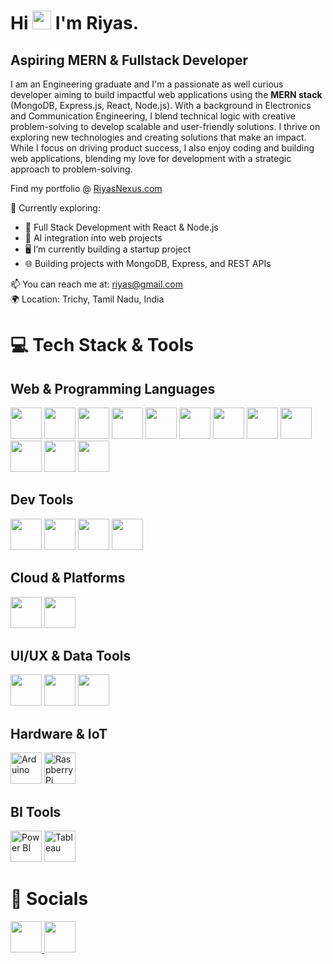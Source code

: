 # Hi <img src="https://raw.githubusercontent.com/MartinHeinz/MartinHeinz/master/wave.gif" width="30px" height="30px"> I'm Riyas.

## Aspiring MERN & Fullstack Developer

I am an Engineering graduate and I'm a passionate as well curious developer aiming to build impactful web applications using the **MERN stack** (MongoDB, Express.js, React, Node.js). With a background in Electronics and Communication Engineering, I blend technical logic with creative problem-solving to develop scalable and user-friendly solutions. I thrive on exploring new technologies and creating solutions that make an impact. While I focus on driving product success, I also enjoy coding and building web applications, blending my love for development with a strategic approach to problem-solving.

Find my portfolio @ <a href="https://myportfolioriyas.netlify.app" target="_blank">RiyasNexus.com</a> 

🚀 Currently exploring:
- 🔧 Full Stack Development with React & Node.js
- 🧠 AI integration into web projects
- 🖥️ I’m currently building a startup project
- 🌐 Building projects with MongoDB, Express, and REST APIs

📫 You can reach me at: [riyas@gmail.com](mailto:ecriyasahameda@gmail.com)  
🌍 Location: Trichy, Tamil Nadu, India

# 💻 Tech Stack & Tools

  ## Web & Programming Languages 
  <div>
  <img src="https://cdn.jsdelivr.net/gh/devicons/devicon/icons/html5/html5-original.svg" width="50" height="50" style="margin-30px"/>
  <img src="https://cdn.jsdelivr.net/gh/devicons/devicon/icons/css3/css3-original.svg" width="50" height="50" style="margin-30px"/>
  <img src="https://cdn.jsdelivr.net/gh/devicons/devicon/icons/javascript/javascript-original.svg" width="50" height="50" style="margin-30px"/>
  <img src="https://cdn.jsdelivr.net/gh/devicons/devicon/icons/react/react-original.svg" width="50" height="50" style="margin-30px"/>
  <img src="https://cdn.jsdelivr.net/gh/devicons/devicon/icons/nodejs/nodejs-original.svg" width="50" height="50" style="margin-30px"/>
  <img src="https://cdn.jsdelivr.net/gh/devicons/devicon/icons/express/express-original.svg" width="50" height="50" style="margin-30px"/>
  <img src="https://cdn.jsdelivr.net/gh/devicons/devicon/icons/mongodb/mongodb-original.svg" width="50" height="50" style="margin-30px"/>
  <img src="https://cdn.jsdelivr.net/gh/devicons/devicon/icons/python/python-original.svg" width="50" height="50" style="margin-30px"/>
  <img src="https://cdn.jsdelivr.net/gh/devicons/devicon/icons/java/java-original.svg" width="50" height="50" style="margin-30px"/>
  <img src="https://cdn.jsdelivr.net/gh/devicons/devicon/icons/c/c-original.svg" width="50" height="50" style="margin-30px"/>
  <img src="https://cdn.jsdelivr.net/gh/devicons/devicon/icons/cplusplus/cplusplus-original.svg" width="50" height="50" style="margin-30px"/>
  <img src="https://cdn.jsdelivr.net/gh/devicons/devicon/icons/mysql/mysql-original.svg" width="50" height="50" style="margin-30px"/>
  </div>
  
  ## Dev Tools 
  <div>
  <img src="https://cdn.jsdelivr.net/gh/devicons/devicon/icons/git/git-original.svg" width="50" height="50" style="margin-30px"/>
  <img src="https://cdn.jsdelivr.net/gh/devicons/devicon/icons/github/github-original.svg" width="50" height="50" style="margin-30px"/>
  <img src="https://cdn.jsdelivr.net/gh/devicons/devicon/icons/figma/figma-original.svg" width="50" height="50" style="margin-30px"/>
  <img src="https://cdn.jsdelivr.net/gh/devicons/devicon/icons/canva/canva-original.svg" width="50" height="50" style="margin-30px"/>
  </div>
  
  ## Cloud & Platforms
  <div>
  <img src="https://cdn.jsdelivr.net/gh/devicons/devicon/icons/googlecloud/googlecloud-original.svg" width="50" height="50" style="margin-30px"/>
  <img src="https://cdn.jsdelivr.net/gh/devicons/devicon/icons/heroku/heroku-original.svg" width="50" height="50" style="margin-30px"/>
  </div>
  
  ## UI/UX & Data Tools 
  <div>
  <img src="https://cdn.jsdelivr.net/gh/devicons/devicon/icons/photoshop/photoshop-plain.svg" width="50" height="50" style="margin-30px"/>
  <img src="https://cdn.jsdelivr.net/gh/devicons/devicon/icons/premierepro/premierepro-original.svg" width="50" height="50" style="margin-30px"/>
  <img src="https://cdn.jsdelivr.net/gh/devicons/devicon/icons/jupyter/jupyter-original.svg" width="50" height="50" style="margin-30px"/>
  </div>
  
  ## Hardware & IoT
  <div>
  <img src="https://img.icons8.com/color/48/arduino.png" width="50" height="50" style="margin-30px" title="Arduino"/>
  <img src="https://img.icons8.com/color/48/raspberry-pi.png" width="50" height="50" style="margin-30px" title="Raspberry Pi"/>
  </div>
  
  ## BI Tools 
  <div>
  <img src="https://img.icons8.com/color/48/power-bi.png" width="50" height="50" style="margin-30px" title="Power BI"/>
  <img src="https://img.icons8.com/color/48/tableau-software.png" width="50" height="50" style="margin-30px" title="Tableau"/>
  </div>
  
# 📱 Socials

<p align="left"> 
    <a href="https://github.com/riyas-git-sys" target="_blank"> <img src="https://img.icons8.com/ios-glyphs/48/000000/github.png" style=width="50" height="50" style="margin-30px" /> </a>
    <a href="https://www.linkedin.com/in/riyas-ahameda" target="_blank" rel="noreferrer"><img src="https://img.icons8.com/color/48/000000/linkedin.png" style=width="50" height="50" style="margin-30px" /></a>
</p>
